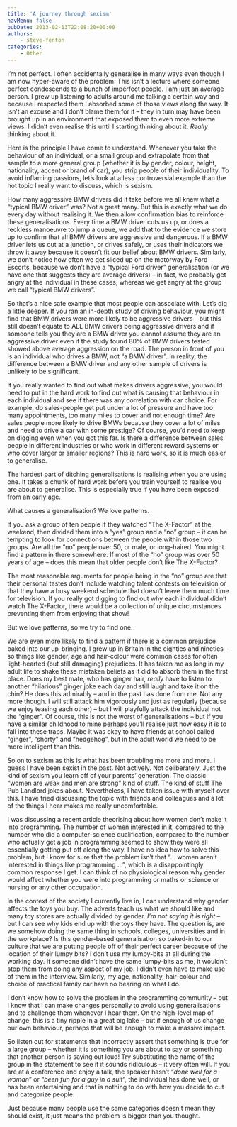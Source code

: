 ```yaml
---
title: 'A journey through sexism'
navMenu: false
pubDate: 2013-02-13T22:08:20+00:00
authors:
    - steve-fenton
categories:
    - Other
---
```


I’m not perfect. I often accidentally generalise in many ways even though I am now hyper-aware of the problem. This isn’t a lecture where someone perfect condescends to a bunch of imperfect people. I am just an average person. I grew up listening to adults around me talking a certain way and because I respected them I absorbed some of those views along the way. It isn’t an excuse and I don’t blame them for it – they in turn may have been brought up in an environment that exposed them to even more extreme views. I didn’t even realise this until I starting thinking about it. *Really* thinking about it.

Here is the principle I have come to understand. Whenever you take the behaviour of an individual, or a small group and extrapolate from that sample to a more general group (whether it is by gender, colour, height, nationality, accent or brand of car), you strip people of their individuality. To avoid inflaming passions, let’s look at a less controversial example than the hot topic I really want to discuss, which is sexism.

How many aggressive BMW drivers did it take before we all knew what a “typical BMW driver” was? Not a great many. But this is exactly what we do every day without realising it. We then allow confirmation bias to reinforce these generalisations. Every time a BMW driver cuts us up, or does a reckless manoeuvre to jump a queue, we add that to the evidence we store up to confirm that all BMW drivers are aggressive and dangerous. If a BMW driver lets us out at a junction, or drives safely, or uses their indicators we throw it away because it doesn’t fit our belief about BMW drivers. Similarly, we don’t notice how often we get sliced up on the motorway by Ford Escorts, because we don’t have a “typical Ford driver” generalisation (or we have one that suggests they are average drivers) – in fact, we probably get angry at the individual in these cases, whereas we get angry at the group we call “typical BMW drivers”.

So that’s a nice safe example that most people can associate with. Let’s dig a little deeper. If you ran an in-depth study of driving behaviour, you might find that BMW drivers were more likely to be aggressive drivers – but this still doesn’t equate to ALL BMW drivers being aggressive drivers and if someone tells you they are a BMW driver you cannot assume they are an aggressive driver even if the study found 80% of BMW drivers tested showed above average aggression on the road. The person in front of you is an individual who drives a BMW, not “a BMW driver”. In reality, the difference between a BMW driver and any other sample of drivers is unlikely to be significant.

If you really wanted to find out what makes drivers aggressive, you would need to put in the hard work to find out what is causing that behaviour in each individual and see if there was any correlation with car choice. For example, do sales-people get put under a lot of pressure and have too many appointments, too many miles to cover and not enough time? Are sales people more likely to drive BMWs because they cover a lot of miles and need to drive a car with some prestige? Of course, you’d need to keep on digging even when you got this far. Is there a difference between sales people in different industries or who work in different reward systems or who cover larger or smaller regions? This is hard work, so it is much easier to generalise.

The hardest part of ditching generalisations is realising when you are using one. It takes a chunk of hard work before you train yourself to realise you are about to generalise. This is especially true if you have been exposed from an early age.

What causes a generalisation? We love patterns.

If you ask a group of ten people if they watched “The X-Factor” at the weekend, then divided them into a “yes” group and a “no” group – it can be tempting to look for connections between the people within those two groups. Are all the “no” people over 50, or male, or long-haired. You might find a pattern in there somewhere. If most of the “no” group was over 50 years of age – does this mean that older people don’t like The X-Factor?

The most reasonable arguments for people being in the “no” group are that their personal tastes don’t include watching talent contests on television or that they have a busy weekend schedule that doesn’t leave them much time for television. If you really got digging to find out why each individual didn’t watch The X-Factor, there would be a collection of unique circumstances preventing them from enjoying that show!

But we love patterns, so we try to find one.

We are even more likely to find a pattern if there is a common prejudice baked into our up-bringing. I grew up in Britain in the eighties and nineties – so things like gender, age and hair-colour were common cases for often light-hearted (but still damaging) prejudices. It has taken me as long in my adult life to shake these mistaken beliefs as it did to absorb them in the first place. Does my best mate, who has ginger hair, *really* have to listen to another “hilarious” ginger joke each day and still laugh and take it on the chin? He does this admirably – and in the past has done from me. Not any more though. I will still attack him vigorously and just as regularly (because we enjoy teasing each other) – but I will playfully attack the individual not the “ginger”. Of course, this is not the worst of generalisations – but if you have a similar childhood to mine perhaps you’ll realise just how easy it is to fall into these traps. Maybe it was okay to have friends at school called “ginger”, “shorty” and “hedgehog”, but in the adult world we need to be more intelligent than this.

So on to sexism as this is what has been troubling me more and more. I guess I have been sexist in the past. Not actively. Not deliberately. Just the kind of sexism you learn off of your parents’ generation. The classic “women are weak and men are strong” kind of stuff. The kind of stuff The Pub Landlord jokes about. Nevertheless, I have taken issue with myself over this. I have tried discussing the topic with friends and colleagues and a lot of the things I hear makes me really uncomfortable.

I was discussing a recent article theorising about how women don’t make it into programming. The number of women interested in it, compared to the number who did a computer-science qualification, compared to the number who actually get a job in programming seemed to show they were all essentially getting put off along the way. I have no idea how to solve this problem, but I know for sure that the problem isn’t that “… women aren’t interested in things like programming …”, which is a disappointingly common response I get. I can think of no physiological reason why gender would affect whether you were into programming or maths or science or nursing or any other occupation.

In the context of the society I currently live in, I can understand why gender affects the toys you buy. The adverts teach us what we should like and many toy stores are actually divided by gender. *I’m not saying it is right* – but I can see why kids end up with the toys they have. The question is, are we somehow doing the same thing in schools, colleges, universities and in the workplace? Is this gender-based generalisation so baked-in to our culture that we are putting people off of their perfect career because of the location of their lumpy bits? I don’t use my lumpy-bits at all during the working day. If someone didn’t have the same lumpy-bits as me, it wouldn’t stop them from doing any aspect of my job. I didn’t even have to make use of them in the interview. Similarly, my age, nationality, hair-colour and choice of practical family car have no bearing on what I do.

I don’t know how to solve the problem in the programming community – but I know that I can make changes personally to avoid using generalisations and to challenge them whenever I hear them. On the high-level map of change, this is a tiny ripple in a great big lake – but if enough of us change our own behaviour, perhaps that will be enough to make a massive impact.

So listen out for statements that incorrectly assert that something is true for a large group – whether it is something you are about to say or something that another person is saying out loud! Try substituting the name of the group in the statement to see if it sounds ridiculous – it very often will. If you are at a conference and enjoy a talk, the speaker hasn’t “*done well for a woman*” or “*been fun for a guy in a suit*”, the individual has done well, or has been entertaining and that is nothing to do with how you decide to cut and categorize people.

Just because many people use the same categories doesn’t mean they should exist, it just means the problem is bigger than you thought.